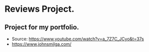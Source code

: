 # Reviews Project.

## Project for my portfolio.

- Source: https://www.youtube.com/watch?v=a_7Z7C_JCyo&t=37s
- https://www.johnsmilga.com/
